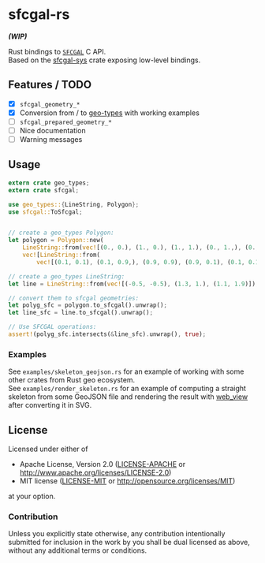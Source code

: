 # sfcgal-rs
__*(WIP)*__

Rust bindings to [`SFCGAL`](http://oslandia.github.io/SFCGAL/) C API.  
Based on the [sfcgal-sys](https://github.com/mthh/sfcgal-rs) crate exposing low-level bindings.

## Features / TODO

- [x] `sfcgal_geometry_*`  
- [x] Conversion from / to [geo-types](https://github.com/georust/geo) with working examples
- [ ] `sfcgal_prepared_geometry_*`  
- [ ] Nice documentation
- [ ] Warning messages

## Usage
```rust
extern crate geo_types;
extern crate sfcgal;

use geo_types::{LineString, Polygon};
use sfcgal::ToSfcgal;


// create a geo_types Polygon:
let polygon = Polygon::new(
    LineString::from(vec![(0., 0.), (1., 0.), (1., 1.), (0., 1.,), (0., 0.)]),
    vec![LineString::from(
        vec![(0.1, 0.1), (0.1, 0.9,), (0.9, 0.9), (0.9, 0.1), (0.1, 0.1)])]);

// create a geo_types LineString:
let line = LineString::from(vec![(-0.5, -0.5), (1.3, 1.), (1.1, 1.9)]);

// convert them to sfcgal geometries:
let polyg_sfc = polygon.to_sfcgal().unwrap();
let line_sfc = line.to_sfcgal().unwrap();

// Use SFCGAL operations:
assert!(polyg_sfc.intersects(&line_sfc).unwrap(), true);
```

### Examples

See `examples/skeleton_geojson.rs` for an example of working with some other crates from Rust geo ecosystem.  
See `examples/render_skeleton.rs` for an example of computing a straight skeleton from some GeoJSON file and rendering the result with [web_view](https://github.com/Boscop/web-view/) after converting it in SVG.  


## License

Licensed under either of
 * Apache License, Version 2.0 ([LICENSE-APACHE](LICENSE-APACHE) or http://www.apache.org/licenses/LICENSE-2.0)
 * MIT license ([LICENSE-MIT](LICENSE-MIT) or http://opensource.org/licenses/MIT)

at your option.

### Contribution

Unless you explicitly state otherwise, any contribution intentionally submitted
for inclusion in the work by you shall be dual licensed as above, without any
additional terms or conditions.
